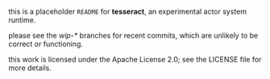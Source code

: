 this is a placeholder `README` for **tesseract**, an experimental actor system runtime.

please see the *wip-\** branches for recent commits, which are unlikely to be correct or functioning.

this work is licensed under the Apache License 2.0; see the LICENSE file for more details.
